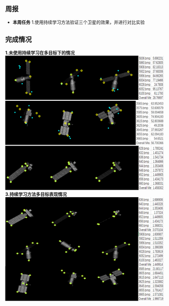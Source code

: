 ## 周报
 -  **本周任务** 
 1.使用持续学习方法验证三个卫星的效果，并进行对比实验
 
 

## 完成情况
 **1.未使用持续学习在多目标下的情况**
![输入图片说明](/2025/2025.3.23/img/1.bmp)
![输入图片说明](/2025/2025.3.23/img/2.bmp)
![输入图片说明](/2025/2025.3.23/img/3.bmp)
  **3.持续学习方法多目标表现情况**
  ![输入图片说明](/2025/2025.3.23/img/4.bmp)




 
  


 

